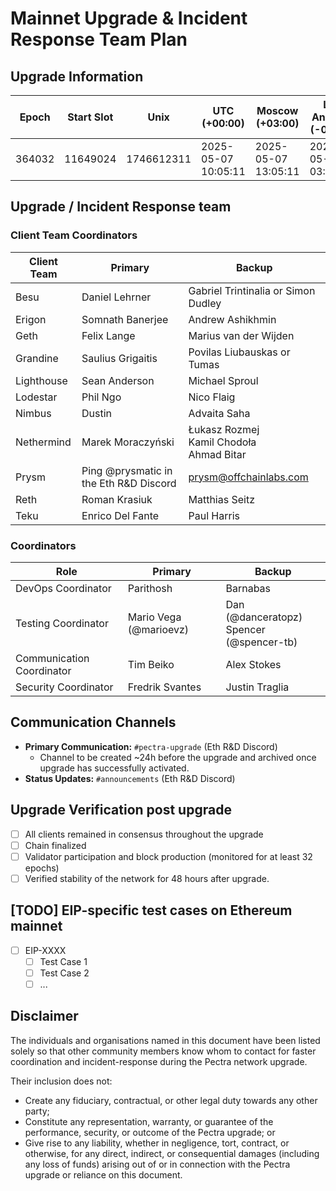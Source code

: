 # Mainnet Upgrade & Incident Response Team Plan

## Upgrade Information

| Epoch | Start Slot | Unix | UTC (+00:00) | Moscow (+03:00) | Los Angeles (-07:00) | New York (-04:00) | Brisbane (+10:00)
 | -- | -- | -- | -- | -- | -- | -- | --
|  364032 | 11649024 | 1746612311 | 2025-05-07 10:05:11 | 2025-05-07 13:05:11 | 2025-05-07 03:05:11 | 2025-05-07 06:05:11 | 2025-05-07 20:05:11 | 2025-05-07 20:05:11

## Upgrade / Incident Response team

### Client Team Coordinators
| Client Team | Primary | Backup |
|-------------|---------------------|--------------------|
| Besu | Daniel Lehrner | Gabriel Trintinalia or Simon Dudley|
| Erigon | Somnath Banerjee | Andrew Ashikhmin |
| Geth | Felix Lange | Marius van der Wijden |
| Grandine | Saulius Grigaitis | Povilas Liubauskas or Tumas |
| Lighthouse | Sean Anderson | Michael Sproul |
| Lodestar | Phil Ngo | Nico Flaig |
| Nimbus | Dustin | Advaita Saha |
| Nethermind | Marek Moraczyński | Łukasz Rozmej <br> Kamil Chodoła <br> Ahmad Bitar |
| Prysm | Ping @prysmatic in the Eth R&D Discord | prysm@offchainlabs.com |
| Reth | Roman Krasiuk | Matthias Seitz |
| Teku | Enrico Del Fante | Paul Harris |

### Coordinators
| Role | Primary | Backup |
|------|---------|----------------------------|
| DevOps Coordinator | Parithosh | Barnabas |
| Testing Coordinator | Mario Vega (@marioevz) | Dan (@danceratopz) <br> Spencer (@spencer-tb) |
| Communication Coordinator | Tim Beiko | Alex Stokes |
| Security Coordinator | Fredrik Svantes | Justin Traglia |

## Communication Channels
- **Primary Communication:** `#pectra-upgrade` (Eth R&D Discord)
    - Channel to be created ~24h before the upgrade and archived once upgrade has successfully activated.
- **Status Updates:** `#announcements` (Eth R&D Discord)

## Upgrade Verification post upgrade
- [ ] All clients remained in consensus throughout the upgrade
- [ ] Chain finalized
- [ ] Validator participation and block production (monitored for at least 32 epochs)
- [ ] Verified stability of the network for 48 hours after upgrade.

## [TODO] EIP-specific test cases on Ethereum mainnet
- [ ] EIP-XXXX
    - [ ] Test Case 1
    - [ ] Test Case 2
    - [ ] ...

## Disclaimer
The individuals and organisations named in this document have been listed solely so that other community members know whom to contact for faster coordination and incident-response during the Pectra network upgrade.

Their inclusion does not:
- Create any fiduciary, contractual, or other legal duty towards any other party;
- Constitute any representation, warranty, or guarantee of the performance, security, or outcome of the Pectra upgrade; or
- Give rise to any liability, whether in negligence, tort, contract, or otherwise, for any direct, indirect, or consequential damages (including any loss of funds) arising out of or in connection with the Pectra upgrade or reliance on this document.
